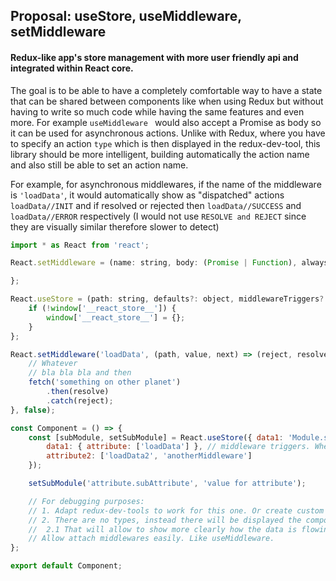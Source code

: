 
## Proposal: useStore, useMiddleware, setMiddleware
#### Redux-like app's store management with more user friendly api and integrated within React core.


The goal is to be able to have a completely comfortable way to have a state that can be shared between components like when using Redux but without having to write so much code while having the same features and even more. For example `useMiddleware ` would also accept a Promise as body so it can be used for asynchronous actions. Unlike with Redux, where you have to specify an action `type` which is then displayed in the redux-dev-tool, this library should be more intelligent, building automatically the action name and also still be able to set an action name.

For example, for asynchronous middlewares, if the name of the middleware is `'loadData'`, it would automatically show as "dispatched" actions `loadData//INIT` and if resolved or rejected then `loadData//SUCCESS` and `loadData//ERROR` respectively (I would not use `RESOLVE and REJECT` since they are visually similar therefore slower to detect)


```Javascript
import * as React from 'react';

React.setMiddleware = (name: string, body: (Promise | Function), alwaysExecuted: boolean) => {

};

React.useStore = (path: string, defaults?: object, middlewareTriggers?: Array) => {
    if (!window['__react_store__']) {
        window['__react_store__'] = {};
    }
};

React.setMiddleware('loadData', (path, value, next) => (reject, resolve) => {
    // Whatever
    // bla bla bla and then
    fetch('something on other planet')
        .then(resolve)
        .catch(reject);
}, false);

const Component = () => {
    const [subModule, setSubModule] = React.useStore({ data1: 'Module.subModule', data2: 'Module2.subModule2' }, null, {
        data1: { attribute: ['loadData'] }, // middleware triggers. When attribute changes, loadData middleware is executed.
        attribute2: ['loadData2', 'anotherMiddleware']
    });

    setSubModule('attribute.subAttribute', 'value for attribute');

    // For debugging purposes:
    // 1. Adapt redux-dev-tools to work for this one. Or create custom one.
    // 2. There are no types, instead there will be displayed the component name and then the 'attribute' with its passed value.
    //  2.1 That will allow to show more clearly how the data is flowing between the application in specific moments in time.
    // Allow attach middlewares easily. Like useMiddleware.
};

export default Component;
```
